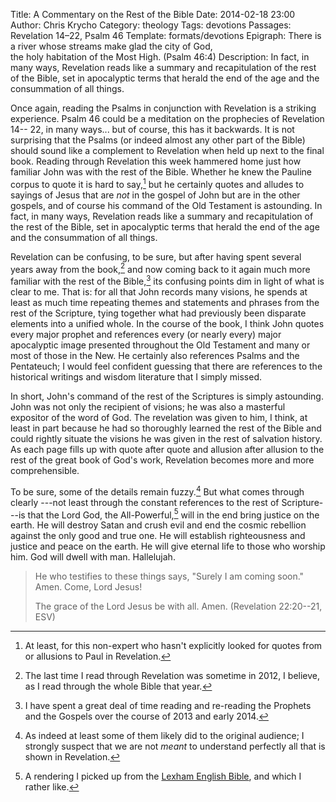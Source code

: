 Title: A Commentary on the Rest of the Bible
Date: 2014-02-18 23:00
Author: Chris Krycho
Category: theology
Tags: devotions
Passages: Revelation 14–22, Psalm 46
Template: formats/devotions
Epigraph: There is a river whose streams make glad the city of God,<br/>the holy
    habitation of the Most High. (Psalm 46:4)
Description: In fact, in many ways, Revelation reads like a summary and
    recapitulation of the rest of the Bible, set in apocalyptic terms that
    herald the end of the age and the consummation of all things.

Once again, reading the Psalms in conjunction with Revelation is a striking
experience. Psalm 46 could be a meditation on the prophecies of Revelation 14--
22, in many ways... but of course, this has it backwards. It is not surprising
that the Psalms (or indeed almost any other part of the Bible) should sound like
a complement to Revelation when held up next to the final book. Reading through
Revelation this week hammered home just how familiar John was with the rest of
the Bible. Whether he knew the Pauline corpus to quote it is hard to say,[^1]
but he certainly quotes and alludes to sayings of Jesus that are *not* in the
gospel of John but are in the other gospels, and of course his command of the
Old Testament is astounding. In fact, in many ways, Revelation reads like a
summary and recapitulation of the rest of the Bible, set in apocalyptic terms
that herald the end of the age and the consummation of all things.

Revelation can be confusing, to be sure, but after having spent several years
away from the book,[^2] and now coming back to it again much more familiar with
the rest of the Bible,[^3] its confusing points dim in light of what is clear to
me. That is: for all that John records many visions, he spends at least as much
time repeating themes and statements and phrases from the rest of the Scripture,
tying together what had previously been disparate elements into a unified whole.
In the course of the book, I think John quotes every major prophet and
references every (or nearly every) major apocalyptic image presented throughout
the Old Testament and many or most of those in the New. He certainly also
references Psalms and the Pentateuch; I would feel confident guessing that there
are references to the historical writings and wisdom literature that I simply
missed.

In short, John's command of the rest of the Scriptures is simply astounding.
John was not only the recipient of visions; he was also a masterful expositor of
the word of God. The revelation was given to him, I think, at least in part
because he had so thoroughly learned the rest of the Bible and could rightly
situate the visions he was given in the rest of salvation history. As each page
fills up with quote after quote and allusion after allusion to the rest of the
great book of God's work, Revelation becomes more and more comprehensible.

To be sure, some of the details remain fuzzy.[^4] But what comes through clearly
---not least through the constant references to the rest of Scripture---is that
the Lord God, the All-Powerful,[^5] will in the end bring justice on the earth.
He will destroy Satan and crush evil and end the cosmic rebellion against the
only good and true one. He will establish righteousness and justice and peace on
the earth. He will give eternal life to those who worship him. God will dwell
with man. Hallelujah.

> He who testifies to these things says, "Surely I am coming soon." Amen. Come,
> Lord Jesus!
>
> The grace of the Lord Jesus be with all. Amen. (Revelation 22:20--21, ESV)

[^1]: At least, for this non-expert who hasn't explicitly looked for quotes from
or allusions to Paul in Revelation.

[^2]: The last time I read through Revelation was sometime in 2012, I believe,
as I read through the whole Bible that year.

[^3]: I have spent a great deal of time reading and re-reading the Prophets and
the Gospels over the course of 2013 and early 2014.

[^4]: As indeed at least some of them likely did to the original audience; I
strongly suspect that we are not *meant* to understand perfectly all that is
shown in Revelation.

[^5]: A rendering I picked up from the [Lexham English Bible](http://lexhamenglishbible.com),
and which I rather like.